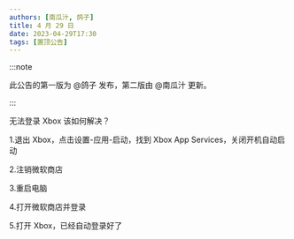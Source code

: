```yaml
---
authors: [南瓜汁, 鸽子]
title: 4 月 29 日
date: 2023-04-29T17:30
tags: [置顶公告]
---
```


:::note

此公告的第一版为 @鸽子 发布，第二版由 @南瓜汁 更新。

:::

无法登录 Xbox 该如何解决？

1.退出 Xbox，点击设置-应用-启动，找到 Xbox App Services，关闭开机自动启动

2.注销微软商店

3.重启电脑

4.打开微软商店并登录

5.打开 Xbox，已经自动登录好了
